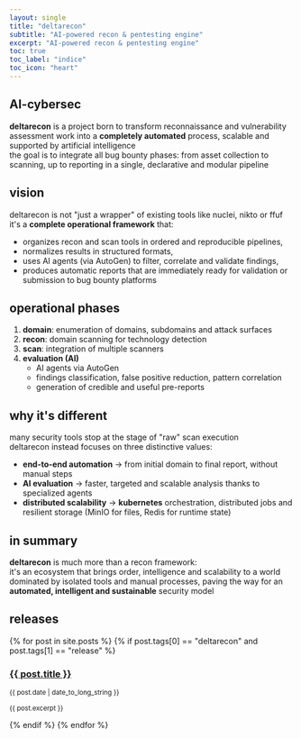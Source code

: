 ```yaml
---
layout: single
title: "deltarecon"
subtitle: "AI-powered recon & pentesting engine"
excerpt: "AI-powered recon & pentesting engine"
toc: true
toc_label: "indice"
toc_icon: "heart"
---
```

## AI-cybersec

**deltarecon** is a project born to transform reconnaissance and vulnerability assessment work into a **completely automated** process, scalable and supported by artificial intelligence  
the goal is to integrate all bug bounty phases: from asset collection to scanning, up to reporting in a single, declarative and modular pipeline  

## vision

deltarecon is not "just a wrapper" of existing tools like nuclei, nikto or ffuf  
it's a **complete operational framework** that:  
- organizes recon and scan tools in ordered and reproducible pipelines,  
- normalizes results in structured formats,  
- uses AI agents (via AutoGen) to filter, correlate and validate findings,  
- produces automatic reports that are immediately ready for validation or submission to bug bounty platforms  

## operational phases

1. **domain**: enumeration of domains, subdomains and attack surfaces
2. **recon**: domain scanning for technology detection
3. **scan**: integration of multiple scanners 
4. **evaluation (AI)**  
   - AI agents via AutoGen
   - findings classification, false positive reduction, pattern correlation  
   - generation of credible and useful pre-reports  

## why it's different

many security tools stop at the stage of "raw" scan execution  
deltarecon instead focuses on three distinctive values:

- **end-to-end automation** → from initial domain to final report, without manual steps  
- **AI evaluation** → faster, targeted and scalable analysis thanks to specialized agents  
- **distributed scalability** → **kubernetes** orchestration, distributed jobs and resilient storage (MinIO for files, Redis for runtime state)  

## in summary

**deltarecon** is much more than a recon framework:  
it's an ecosystem that brings order, intelligence and scalability to a world dominated by isolated tools and manual processes, paving the way for an **automated, intelligent and sustainable** security model

## releases
{% for post in site.posts %}
{% if post.tags[0] == "deltarecon" and post.tags[1] == "release" %}
  <article>
    <h3>
      <a href="{{ post.url }}">
        {{ post.title }}
      </a>
    </h3>
    <time datetime="{{ post.date | date: "%Y-%m-%d" }}"><small>{{ post.date | date_to_long_string }}</small></time>
    <p><small>{{ post.excerpt }}</small></p>
  </article>
{% endif %}
{% endfor %}